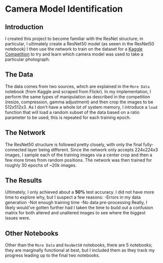 # Camera Model Identification 

## Introduction  
I created this project to become familiar with the ResNet structure; in particular, I ultimately create a ResNet50 model (as seeen in the ResNet50 notebook) 
I then use the network to train on the dataset for a [Kaggle Competition](https://www.kaggle.com/c/sp-society-camera-model-identification) to try and learn 
which camera model was used to take a particular photograph. 

## The Data
The data comes from two sources, which are explained in the `More Data` notebook (from Kaggle and scraped from Flickr). In my implementation, I perform the same types 
of manipulation as described in the competition (resize, compression, gamma adjustment) and then crop the images to be 512x512x3. As I don't have a whole lot of system 
memory, I introduce a `load` function that will load a random subset of the data based on a ratio parameter to be used; this is repeated for each training epoch. 

## The Network
The ResNet50 structure is followed pretty closely, with only the final fully-connected layer being different. Since the network only accepts 224x224x3 images, I sample 
each of the training images via a center crop and then a few more times from random positions. The network was then trained for roughly 30 epochs of ~20k images. 

## The Results
Ultimately, I only achieved about a **50%** test accuracy. I did not have more time to explore why, but I suspect a few reasons: 
-Errors in my data generation
-Not enough training time
-No data pre-processing 
Really, I likely would've gotten further had I taken the time to build out a confusion matrix for both altered and unaltered images to see where the biggest issues were. 

## Other Notebooks
Other than the `More Data` and `ResNet50` notebooks, there are 5 notebooks; they are marginally functional at best, but I included them as they track my progress leading 
up to the final two notebooks. 
